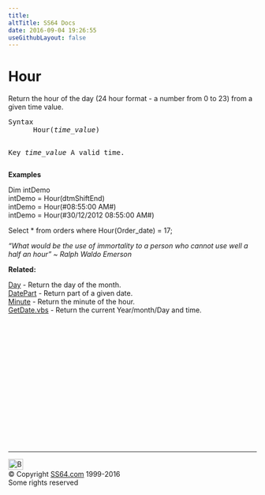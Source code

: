 ```yaml
---
title:
altTitle: SS64 Docs
date: 2016-09-04 19:26:55
useGithubLayout: false
---
```

<!-- #BeginLibraryItem "/Library/head_vb.lbi" --><!-- #EndLibraryItem --><h1>Hour</h1> 
<p> Return the hour of the day (24 hour format - a number from 0 to 23) from a given time value.</p>
<pre>Syntax
      Hour(<i>time_value</i>)

Key
   <i>time_value</i>  A valid time.</pre>
<p><b>Examples</b></p>
<p class="code">Dim intDemo<br>
intDemo = Hour(dtmShiftEnd)<br>
intDemo = Hour(#08:55:00 AM#)<br>
intDemo = Hour(#30/12/2012 08:55:00 AM#)</p>
<p class="code">Select * from orders where Hour(Order_date) = 17; </p>
<p class="quote"><i>“What would be the use of immortality to a person who cannot use well a half an hour” ~ Ralph Waldo Emerson</i></p>
<p><b>Related:</b></p>
<p><a href="day.html">Day</a> - Return the day of the month.<br>
<a href="datepart.html">DatePart</a> - Return part of a given date.<br>
<a href="minute.html">Minute</a> - Return the minute of the hour.<br>
<a href="syntax-getdate.html">GetDate.vbs</a> - Return the current Year/month/Day and time.</p><!-- #BeginLibraryItem "/Library/foot_vb.lbi" --><p><script async="" src="//pagead2.googlesyndication.com/pagead/js/adsbygoogle.js"></script>
<!-- VB300 -->
<ins class="adsbygoogle" style="display:inline-block;width:300px;height:250px" data-ad-client="ca-pub-6140977852749469" data-ad-slot="1683739502"></ins>
<script>
(adsbygoogle = window.adsbygoogle || []).push({});
</script></p>
<hr>
<div id="bl" class="footer"><a href="#"><img src="../images/top.png" width="30" height="22" alt="Back to the Top"></a></div>
<div id="br" class="footer, tagline">© Copyright <a href="http://ss64.com/">SS64.com</a> 1999-2016<br>
Some rights reserved</div><!-- #EndLibraryItem -->

